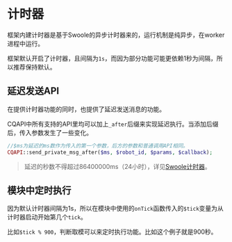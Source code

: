 # 计时器

框架内建计时器是基于Swoole的异步计时器来的，运行机制是纯异步，在worker进程中运行。

框架默认开启了计时器，且间隔为`1s`，而因为部分功能可能更依赖1秒为间隔，所以推荐保持默认。

## 延迟发送API

在提供计时器功能的同时，也提供了延迟发送消息的功能。

CQAPI中所有支持的API里均可以加上`_after`后缀来实现延迟执行。当添加后缀后，传入参数发生了一些变化。

```php
//$ms为延迟的ms数作为传入的第一个参数，后方的参数和普通调用API相同。
CQAPI::send_private_msg_after($ms, $robot_id, $params, $callback);
```

> 延迟的秒数不得超过86400000ms（24小时），详见[Swoole计时器](https://wiki.swoole.com/wiki/page/319.html)。

## 模块中定时执行

因为默认计时器间隔为1s，所以在模块中使用的`onTick`函数传入的`$tick`变量为从计时器启动开始第几个`tick`。

比如`$tick % 900`，判断取模可以来定时执行功能。比如这个例子就是900秒。